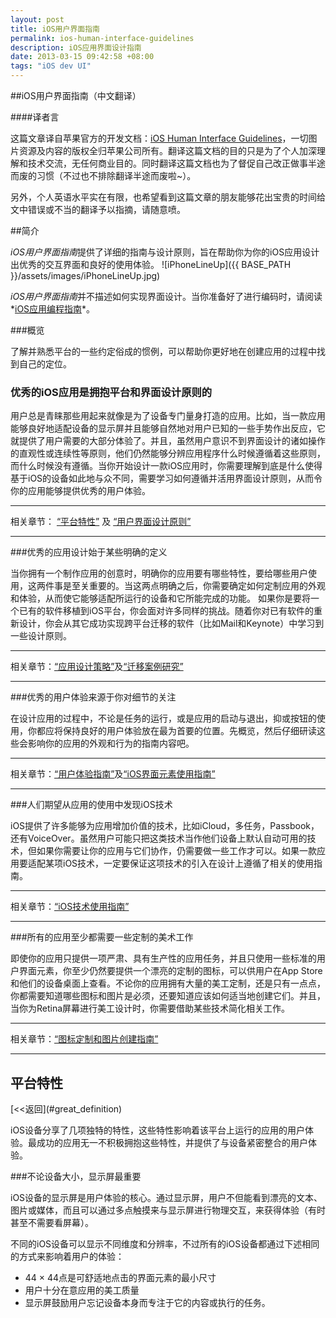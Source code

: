 ```yaml
---
layout: post
title: iOS用户界面指南
permalink: ios-human-interface-guidelines
description: iOS应用界面设计指南
date: 2013-03-15 09:42:58 +08:00
tags: "iOS dev UI"
---
```


##iOS用户界面指南（中文翻译）

####译者言  

这篇文章译自苹果官方的开发文档：[iOS Human Interface Guidelines](https://developer.apple.com/library/ios/#documentation/UserExperience/Conceptual/MobileHIG/Introduction/Introduction.html)，一切图片资源及内容的版权全归苹果公司所有。翻译这篇文档的目的只是为了个人加深理解和技术交流，无任何商业目的。同时翻译这篇文档也为了督促自己改正做事半途而废的习惯（不过也不排除翻译半途而废啦~）。

另外，个人英语水平实在有限，也希望看到这篇文章的朋友能够花出宝贵的时间给文中错误或不当的翻译予以指摘，请随意喷。

##简介

*iOS用户界面指南*提供了详细的指南与设计原则，旨在帮助你为你的iOS应用设计出优秀的交互界面和良好的使用体验。
![iPhoneLineUp]({{ BASE_PATH }}/assets/images/iPhoneLineUp.jpg)

*iOS用户界面指南*并不描述如何实现界面设计。当你准备好了进行编码时，请阅读*[iOS应用编程指南](https://developer.apple.com/library/ios/#documentation/iPhone/Conceptual/iPhoneOSProgrammingGuide/Introduction/Introduction.html#//apple_ref/doc/uid/TP40007072)*。

###概览

了解并熟悉平台的一些约定俗成的惯例，可以帮助你更好地在创建应用的过程中找到自己的定位。

<h3 id="great_definition">优秀的iOS应用是拥抱平台和界面设计原则的</h3>

用户总是青睐那些用起来就像是为了设备专门量身打造的应用。比如，当一款应用能够良好地适配设备的显示屏并且能够自然地对用户已知的一些手势作出反应，它就提供了用户需要的大部分体验了。并且，虽然用户意识不到界面设计的诸如操作的直观性或连续性等原则，他们仍然能够分辨应用程序什么时候遵循着这些原则，而什么时候没有遵循。当你开始设计一款iOS应用时，你需要理解到底是什么使得基于iOS的设备如此地与众不同，需要学习如何遵循并活用界面设计原则，从而令你的应用能够提供优秀的用户体验。

***
相关章节： [“平台特性”](#platform_characteristics) 及 [“用户界面设计原则”]()

***

###优秀的应用设计始于某些明确的定义

当你拥有一个制作应用的创意时，明确你的应用要有哪些特性，要给哪些用户使用，这两件事是至关重要的。当这两点明确之后，你需要确定如何定制应用的外观和体验，从而使它能够适配所运行的设备和它所能完成的功能。
如果你是要将一个已有的软件移植到iOS平台，你会面对许多同样的挑战。随着你对已有软件的重新设计，你会从其它成功实现跨平台迁移的软件（比如Mail和Keynote）中学习到一些设计原则。

***
相关章节：[“应用设计策略”]()及[“迁移案例研究”]()

***

###优秀的用户体验来源于你对细节的关注

在设计应用的过程中，不论是任务的运行，或是应用的启动与退出，抑或按钮的使用，你都应将保持良好的用户体验放在最为首要的位置。先概览，然后仔细研读这些会影响你的应用的外观和行为的指南内容吧。

***
相关章节：[“用户体验指南”]()及[“iOS界面元素使用指南”]()

***

###人们期望从应用的使用中发现iOS技术

iOS提供了许多能够为应用增加价值的技术，比如iCloud，多任务，Passbook，还有VoiceOver。虽然用户可能只把这类技术当作他们设备上默认自动可用的技术，但如果你需要让你的应用与它们协作，仍需要做一些工作才可以。如果一款应用要适配某项iOS技术，一定要保证这项技术的引入在设计上遵循了相关的使用指南。

***
相关章节：[“iOS技术使用指南”]()

***

###所有的应用至少都需要一些定制的美术工作

即使你的应用只提供一项严肃、具有生产性的应用任务，并且只使用一些标准的用户界面元素，你至少仍然要提供一个漂亮的定制的图标，可以供用户在App Store和他们的设备桌面上查看。不论你的应用拥有大量的美工定制，还是只有一点点，你都需要知道哪些图标和图片是必须，还要知道应该如何适当地创建它们。并且，当你为Retina屏幕进行美工设计时，你需要借助某些技术简化相关工作。

***
相关章节：[“图标定制和图片创建指南”]()

***

<h2 id="platform_characteristics">平台特性</h2>
[<<返回](#great_definition)

iOS设备分享了几项独特的特性，这些特性影响着该平台上运行的应用的用户体验。最成功的应用无一不积极拥抱这些特性，并提供了与设备紧密整合的用户体验。

###不论设备大小，显示屏最重要

iOS设备的显示屏是用户体验的核心。通过显示屏，用户不但能看到漂亮的文本、图片或媒体，而且可以通过多点触摸来与显示屏进行物理交互，来获得体验（有时甚至不需要看屏幕）。

不同的iOS设备可以显示不同维度和分辨率，不过所有的iOS设备都通过下述相同的方式来影响着用户的体验：

* 44 × 44点是可舒适地点击的界面元素的最小尺寸  
* 用户十分在意应用的美工质量  
* 显示屏鼓励用户忘记设备本身而专注于它的内容或执行的任务。
